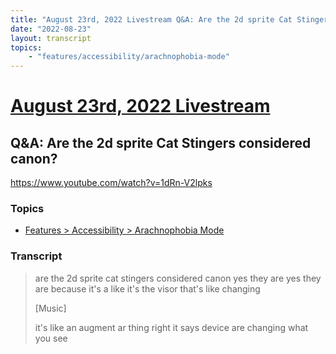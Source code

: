 ```yaml
---
title: "August 23rd, 2022 Livestream Q&A: Are the 2d sprite Cat Stingers considered canon?"
date: "2022-08-23"
layout: transcript
topics:
    - "features/accessibility/arachnophobia-mode"
---
```

# [August 23rd, 2022 Livestream](../2022-08-23.md)
## Q&A: Are the 2d sprite Cat Stingers considered canon?
https://www.youtube.com/watch?v=1dRn-V2lpks

### Topics
* [Features > Accessibility > Arachnophobia Mode](../topics/features/accessibility/arachnophobia-mode.md)

### Transcript

> are the 2d sprite cat stingers considered canon yes they are yes they are because it's a like it's the visor that's like changing
>
> [Music]
>
> it's like an augment ar thing right it says device are changing what you see
